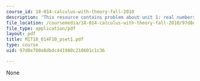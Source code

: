 ```yaml
---
course_id: 18-014-calculus-with-theory-fall-2010
description: 'This resource contains problem about unit 1: real numbers.'
file_location: /coursemedia/18-014-calculus-with-theory-fall-2010/97d8e700a8dbdc441980c210601c1c36_MIT18_014F10_pset1.pdf
file_type: application/pdf
layout: pdf
title: MIT18_014F10_pset1.pdf
type: course
uid: 97d8e700a8dbdc441980c210601c1c36

---
```

None